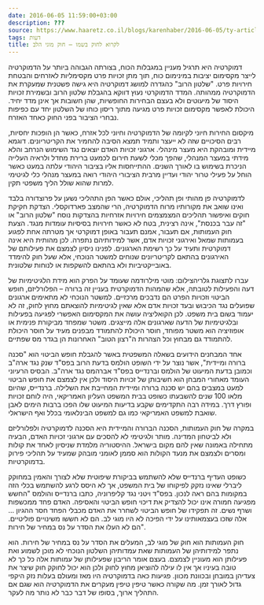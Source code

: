 ```yaml
---
date: 2016-06-05 11:59:00+03:00
description: ???
source: https://www.haaretz.co.il/blogs/karenhaber/2016-06-05/ty-article/0000017f-f8cb-d47e-a37f-f9ff5f2b0000
tags: דעות
title: לקרוא לחוק בשמו – חוק מוגי הלב
---
```


דמוקרטיה היא תרגיל מעניין במגבלות הכוח, בצורתה הגבוהה ביותר על הדמוקרטיה לייצר מקסימום יציבות במינימום כוח, תוך מתן זכויות פרט מקסימליות לאזרחים והבטחת חירויות פרט. "שלטון הרוב" כהגדרה למושג דמוקרטיה היא גישה פשטנית שמעקרת את הדמוקרטיה ממהותה. המדד הדמוקרטי נעוץ דווקא בהגבלת שלטון הרוב ובשמירת זכויות היסוד של מיעוטים ולא בעצם הבחירות החופשיות, שהן חשובות אך אינן מדד יחיד. היכולת לאפשר מקסימום זכויות פרט מגיעה מתוך ריסון כוחו של השלטון יחד עם כפיפות נבחרי הציבור בפני החוק כאחד האזרח.

מיקסום החירות חיוני לקיומה של הדמוקרטיה וחיוני לכל אזרח, כאשר הן הופכות יחסיות, רבים הסיכויים שזה לא ייעצר ותמיד תמצא הסיבה להחמיר את הקריטריונים. דוגמא מיידית ומובהקת היא מעצר מינהלי. ארגוני זכויות האדם יוצאים נגד השימוש הנרחב והלא מידתי במעצר המנהלי, שהפך מכלי לשעת חירום לכמעט ברירת מחדל ולראיה העלייה הניכרת בשימוש בו לאורך השנים. ההתייחסות אליו בציבור היהודי עלתה במעט כאשר הוחל על פעילי טרור יהודי ועדיין מרבית הציבורי היהודי רואה במעצר מנהלי כלי לגיטימי למרות שהוא שולל הליך משפטי תקין.

לדמוקרטיה פן מהותי ופן תהליכי, אולם כאשר הפן התהליכי נשען על פרוצדורה בלבד ואינו שואב את מקורותיו מרוח הדמוקרטיה, הרי שהמצב פארדוקסלי. הצדקת חקיקת חוקים ואיפשור תהליכים המצמצמים חירויות אזרחיות בהצדקות נוסח "שלטון הרוב" או "זה עבר בכנסת", אינה רצינית, בטח לא כאשר חירויות בסיסיות עומדות מנגד. הצעת חוק העמותות, אם תעבור, אמנם תעבור באופן דמוקרטי אך מטרתה אחת לפגוע בעמותות שמאל ואירגוני זכויות אדם, אשר למידותיהם נתפרה. לכן מהותית היא אינה דמוקרטית ותעיד על כך רשימת הארגונים. לפנינו ניסיון לצמצם את פעילותם של האירגונים בהתאם לקריטריונים שנוחים למשטר הנוכחי, אלא שעל חוק להימדד באובייקטיביות ולא בהתאם להשקפות או לנוחות שלטונית.

 עברו לתצוגת גלריהצילום: מוטי מילרודמה שעומד על הפרק הוא מידת הלגיטימיות של דעה והפעילות לטובתה, אלא שהמהות הדמוקרטית בעניין זה ברורה – הפלורליזם, חופש הביטוי וזכויות הפרט הם נדבכים מרכזיים. למשטר הנוכחי לא מתאימים ארגונים שפועלים נגד הכיבוש ובעד זכויות אדם אלא שאין לגיטימיות להוצאתם מחוץ לחוק, זה לא יעמוד בשום בית משפט. לכן הקואליציה עושה את המקסימום האפשרי לפגיעה בפעילות ובלגיטימיות של הדעה שארגונים אלה מייצגים. משטר שמפחד מביקורת פנימית או אופוזיציה הוא משטר מפוחד, חוסר היכולת להתמודד מבפנים מעיד על חוסר היכולת להתמודד גם מבחוץ וכל הצהרות ה"רצון הטוב" האחרונות הן בגדר מס שפתיים.

אחד המבחנים הידועים בשאלה המשפטית באשר להגבלת חופש הביטוי הוא "סכנה ברורה ומיידית", אשר נוצר על ידי השופט הולמס בדעת הרוב בפס"ד שנק נגד ארה"ב וכמובן בדעת המיעוט של הולמס וברנדייס בפס"ד אברהמס נגד ארה"ב. הבסיס הרעיוני העומד מאחורי המבחן הוא חשיבותן של זכויות היסוד ולכן אין לצמצם את חופש הביטוי למעט במצבים בהם יש סכנה ברורה ומיידית המחייבת את השלילה. ברנדייס, שהיום מלאו 100 שנים להשבעתו כשופט בבית המשפט העליון האמריקאי, היה לוחם זכויות ופורץ דרך. במידה רבה התקדימים שקבע בדיעות המיעוט שלו הפכו ברבות הימים לאבן שואבת למשפט האמריקאי כמו גם למשפט הבינלאומי בכלל ואף הישראלי.

במקרה של חוק העמותות, הסכנה הברורה והמיידית היא הסכנה לדמוקרטיה ולפלורליזם ולא לביטחון המדינה. מותר ולגיטימי לא להסכים עם ארגוני זכויות האדם, הבעיה מתחילה באמונה שאין להם מקום בישראל. ההיסטוריה מלמדת שניסיון לאחד את קולות ומסרים ולצמצם את מנעד הקולות הוא סממן לאומני מובהק שמעיד על תהליכי פירוק בדמוקרטיות.

כשופט העדיף ברנדייס שלא להשתמש בביקורת שיפוטית שלא לצורך והאמין במחוקק ליברלי שאינו נזקק לפיקוחו של בית המשפט, אך לא היסס לרגע להשתמש בכלי הזה במקומות בהם ראה לנכון. בפס"ד ויטני נגד קליפרוניה, כתבו ברנדייס והולמס "החשש מפגיעה חמורה אינו יכול להצדיק את דיכוי חופש הביטוי והאסיפה. האדם פחד ממכשפות ושרף נשים. זה תפקידו של חופש הביטוי לשחרר את האדם מכבלי הפחד חסר ההגיון ... אלה שזכו בעצמאותינו על ידי הפיכה לא היו מוגי לב. הם לא חששו משינויים פוליטיים. הם לא העלו את הסדר על נס במחיר של חירות".

חוק העמותות הוא חוק של מוגי לב, המעלים את הסדר על נס במחיר של חירות. הוא נתפר למידותיהן של העמותות שאת עמדותיהן השלטון הנוכחי לא מוכן לשמוע ואת פעילותן הוא מעוניין לצמצם. בעצם אומר הריבון שפעילותן של עמותות אלה כל כך לא טובה בעיניו אך אין לו עילה להוציאן מחוץ לחוק ולכן הוא יכול לחוקק חוק שיצר את צעדיהן במובחן ובכוונת מכוון. פגיעות כאה בדמוקרטיה היו מאז ומעולם בעלות נזק היקפי גדול לאורך זמן. מה שקורה כאשר טיפין טיפין מעקרים את הדמוקרטיה הוא שגם אם התהליך ארוך, בסופו של דבר כבר לא נותר מה לעקר.